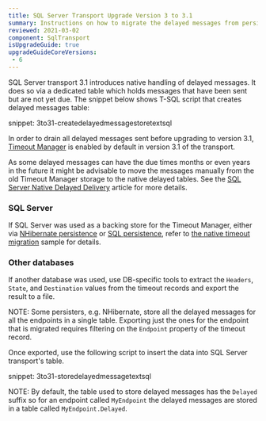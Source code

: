 ```yaml
---
title: SQL Server Transport Upgrade Version 3 to 3.1
summary: Instructions on how to migrate the delayed messages from persistence-based mechanism (Timeout Manager) to native transport handling.
reviewed: 2021-03-02
component: SqlTransport
isUpgradeGuide: true
upgradeGuideCoreVersions:
 - 6
---
```


SQL Server transport 3.1 introduces native handling of delayed messages. It does so via a dedicated table which holds messages that have been sent but are not yet due. The snippet below shows T-SQL script that creates delayed messages table:

snippet: 3to31-createdelayedmessagestoretextsql

In order to drain all delayed messages sent before upgrading to version 3.1, [Timeout Manager](/nservicebus/messaging/timeout-manager.md) is enabled by default in version 3.1 of the transport. 

As some delayed messages can have the due times months or even years in the future it might be advisable to move the messages manually from the old Timeout Manager storage to the native delayed tables. See the [SQL Server Native Delayed Delivery](/transports/sql/native-delayed-delivery.md) article for more details.


### SQL Server

If SQL Server was used as a backing store for the Timeout Manager, either via [NHibernate persistence](/persistence/nhibernate/) or [SQL persistence](/persistence/sql), refer to [the native timeout migration](/samples/sqltransport/native-timeout-migration/) sample for details. 


### Other databases

If another database was used, use DB-specific tools to extract the `Headers`, `State`, and `Destination` values from the timeout records and export the result to a file.

NOTE: Some persisters, e.g. NHibernate, store all the delayed messages for all the endpoints in a single table. Exporting just the ones for the endpoint that is migrated requires filtering on the `Endpoint` property of the timeout record.

Once exported, use the following script to insert the data into SQL Server transport's table.

snippet: 3to31-storedelayedmessagetextsql

NOTE: By default, the table used to store delayed messages has the `Delayed` suffix so for an endpoint called `MyEndpoint` the delayed messages are stored in a table called `MyEndpoint.Delayed`.
